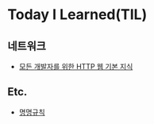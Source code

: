 # Today I Learned(TIL)

## 네트워크
- [모든 개발자를 위한 HTTP 웹 기본 지식](https://github.com/Jammini/TIL/blob/master/network/%EB%AA%A8%EB%93%A0%20%EA%B0%9C%EB%B0%9C%EC%9E%90%EB%A5%BC%20%EC%9C%84%ED%95%9C%20HTTP%20%EC%9B%B9%20%EA%B8%B0%EB%B3%B8%20%EC%A7%80%EC%8B%9D.md)

## Etc.
- [명명규칙](https://github.com/Jammini/TIL/blob/master/etc/%EB%AA%85%EB%AA%85%EA%B7%9C%EC%B9%99.md)
